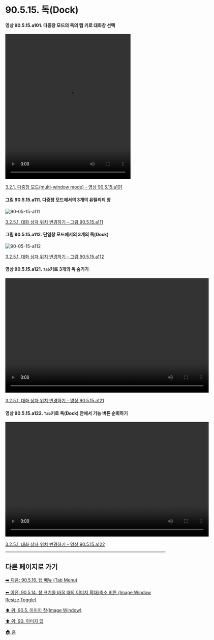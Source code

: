 # 90.5.15. 독(Dock)

<a id="90-05-15-a101"></a>

#### 영상 90.5.15.a101. 다중창 모드의 독의 탭 키로 대화창 선택
<video controls="controls" width="394" height="456" src="https://github.com/wonder13662/gimp/assets/15767104/dc6bca6a-ac80-41a3-9d40-904cf22a563c"></video>

[3.2.1. 다중창 모드(multi-window mode) - 영상 90.5.15.a101](./90-05-15-dock.md#90-05-15-a101)

<a id="90-05-15-a111"></a>

#### 그림 90.5.15.a111. 다중창 모드에서의 3개의 유틸리티 창
![90-05-15-a111](https://github.com/wonder13662/gimp/assets/15767104/b2972994-e79b-4d1a-95ab-9e73aee34315)

[3.2.5.1. 대화 상자 위치 변경하기 - 그림 90.5.15.a111](./03-02-05-01-organizing-dialogs.md#90-05-15-a111)

<a id="90-05-15-a112"></a>

#### 그림 90.5.15.a112. 단일창 모드에서의 3개의 독(Dock)
![90-05-15-a112](https://github.com/wonder13662/gimp/assets/15767104/dc2a73db-7ffc-47a7-91ac-af53bb9d041e)

[3.2.5.1. 대화 상자 위치 변경하기 - 그림 90.5.15.a112](./03-02-05-01-organizing-dialogs.md#90-05-15-a112)

<a id="90-05-15-a121"></a>

#### 영상 90.5.15.a121. `Tab`키로 3개의 독 숨기기
<video controls="controls" width="640" height="360" environment="MacOS:Sonoma 14.2.1 GIMP 2.10.36" src="https://github.com/wonder13662/gimp/assets/15767104/8ee75977-e433-472f-ab87-098fdbef7471"></video>

[3.2.5.1. 대화 상자 위치 변경하기 - 영상 90.5.15.a121](./03-02-05-01-organizing-dialogs.md#90-05-15-a121)

<a id="90-05-15-a122"></a>

#### 영상 90.5.15.a122. `Tab`키로 독(Dock) 안에서 기능 버튼 순회하기
<video controls="controls" width="640" height="360" environment="MacOS:Sonoma 14.2.1 GIMP 2.10.36" src="https://github.com/wonder13662/gimp/assets/15767104/004ab1c2-af3b-478f-a04b-12bda0ea5b73"></video>

[3.2.5.1. 대화 상자 위치 변경하기 - 영상 90.5.15.a122](./03-02-05-01-organizing-dialogs.md#90-05-15-a122)

***

## 다른 페이지로 가기

[➡️ 다음: 90.5.16. 탭 메뉴 (Tab Menu)](./90-05-16-tab_menu.md)

[⬅️ 이전: 90.5.14. 창 크기를 바꿀 때의 이미지 확대/축소 버튼 (Image Window Resize Toggle)](./90-05-14-image_window_resize_toggle.md)

[⬆️ 위: 90.5. 이미지 창(Image Window)](./90-05-00-image_window.md)

[⬆️ 위: 90. 이미지 맵](./90-00-image-map.md)

[🏠 홈](./00-home.md)